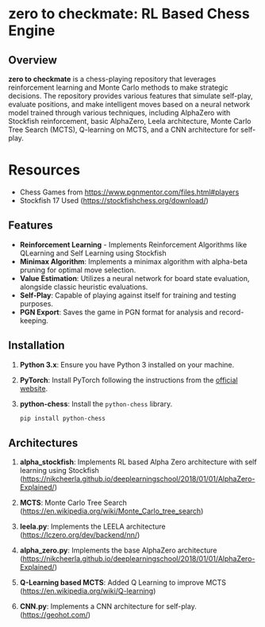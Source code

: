 # zero to checkmate: RL Based Chess Engine

## Overview

**zero to checkmate** is a chess-playing repository that leverages reinforcement learning and Monte Carlo methods to make strategic decisions. The repository provides various features that simulate self-play, evaluate positions, and make intelligent moves based on a neural network model trained through various techniques, including AlphaZero with Stockfish reinforcement, basic AlphaZero, Leela architecture, Monte Carlo Tree Search (MCTS), Q-learning on MCTS, and a CNN architecture for self-play.

# Resources

- Chess Games from https://www.pgnmentor.com/files.html#players
- Stockfish 17 Used (https://stockfishchess.org/download/)

## Features

- **Reinforcement Learning** - Implements Reinforcement Algorithms like QLearning and Self Learning using Stockfish
- **Minimax Algorithm**: Implements a minimax algorithm with alpha-beta pruning for optimal move selection.
- **Value Estimation**: Utilizes a neural network for board state evaluation, alongside classic heuristic evaluations.
- **Self-Play**: Capable of playing against itself for training and testing purposes.
- **PGN Export**: Saves the game in PGN format for analysis and record-keeping.

## Installation

1. **Python 3.x**: Ensure you have Python 3 installed on your machine.
2. **PyTorch**: Install PyTorch following the instructions from the [official website](https://pytorch.org/get-started/locally/).
3. **python-chess**: Install the `python-chess` library.

   ```bash
   pip install python-chess
   ```

## Architectures

1. **alpha_stockfish**: Implements RL based Alpha Zero architecture with self learning using Stockfish (https://nikcheerla.github.io/deeplearningschool/2018/01/01/AlphaZero-Explained/)

2. **MCTS**: Monte Carlo Tree Search (https://en.wikipedia.org/wiki/Monte_Carlo_tree_search)

3. **leela.py**: Implements the LEELA architecture (https://lczero.org/dev/backend/nn/)

4. **alpha_zero.py**: Implements the base AlphaZero architecture (https://nikcheerla.github.io/deeplearningschool/2018/01/01/AlphaZero-Explained/)

5. **Q-Learning based MCTS**: Added Q Learning to improve MCTS (https://en.wikipedia.org/wiki/Q-learning)

6. **CNN.py**: Implements a CNN architecture for self-play. (https://geohot.com/)
